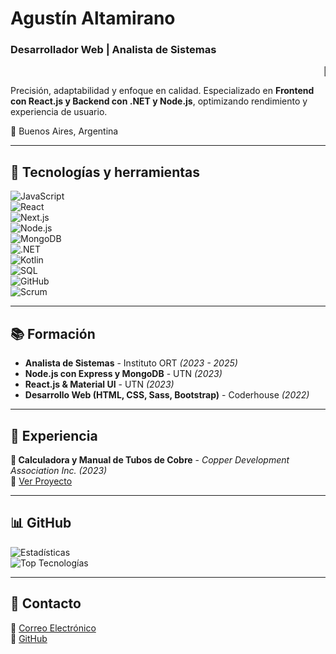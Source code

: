 # Agustín Altamirano  
### Desarrollador Web | Analista de Sistemas  

<marquee>🚀 Código limpio, eficiente y escalable. </marquee>

Precisión, adaptabilidad y enfoque en calidad. 
Especializado en **Frontend con React.js y 
Backend con .NET y Node.js**, 
optimizando rendimiento y experiencia de usuario.  

📍 Buenos Aires, Argentina  

---

## 🚀 Tecnologías y herramientas  

![JavaScript](https://img.shields.io/badge/JavaScript-F7DF1E?style=for-the-badge&logo=javascript&logoColor=black)  
![React](https://img.shields.io/badge/React-61DAFB?style=for-the-badge&logo=react&logoColor=black)  
![Next.js](https://img.shields.io/badge/Next.js-000000?style=for-the-badge&logo=nextdotjs&logoColor=white)  
![Node.js](https://img.shields.io/badge/Node.js-339933?style=for-the-badge&logo=nodedotjs&logoColor=white)  
![MongoDB](https://img.shields.io/badge/MongoDB-47A248?style=for-the-badge&logo=mongodb&logoColor=white)  
![.NET](https://img.shields.io/badge/.NET-512BD4?style=for-the-badge&logo=dotnet&logoColor=white)  
![Kotlin](https://img.shields.io/badge/Kotlin-0095D5?style=for-the-badge&logo=kotlin&logoColor=white)  
![SQL](https://img.shields.io/badge/SQL-4479A1?style=for-the-badge&logo=postgresql&logoColor=white)  
![GitHub](https://img.shields.io/badge/GitHub-181717?style=for-the-badge&logo=github&logoColor=white)  
![Scrum](https://img.shields.io/badge/Scrum-009FDA?style=for-the-badge&logo=scrumalliance&logoColor=white)  

---

## 📚 Formación  

- **Analista de Sistemas** - Instituto ORT *(2023 - 2025)*  
- **Node.js con Express y MongoDB** - UTN *(2023)*  
- **React.js & Material UI** - UTN *(2023)*  
- **Desarrollo Web (HTML, CSS, Sass, Bootstrap)** - Coderhouse *(2022)*  

---

## 💼 Experiencia  

**🔹 Calculadora y Manual de Tubos de Cobre** - *Copper Development Association Inc.* *(2023)*  
🔗 [Ver Proyecto](https://copper-tube-calculator-v2.netlify.app/)  

---

## 📊 GitHub  

![Estadísticas](https://github-readme-stats.vercel.app/api?username=agusalta&show_icons=true&theme=radical)  
![Top Tecnologías](https://github-readme-stats.vercel.app/api/top-langs/?username=agusalta&layout=compact&theme=radical)  

---

## 📩 Contacto  

📧 [Correo Electrónico](mailto:gusalta002@gmail.com)  
🐙 [GitHub](https://github.com/agusalta)  

